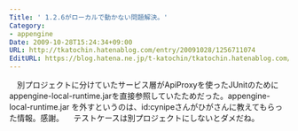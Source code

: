 ```yaml
---
Title: ' 1.2.6がローカルで動かない問題解決。'
Category:
- appengine
Date: 2009-10-28T15:24:34+09:00
URL: http://tkatochin.hatenablog.com/entry/20091028/1256711074
EditURL: https://blog.hatena.ne.jp/t-katochin/tkatochin.hatenablog.com/atom/entry/6653586347154753948
---
```


　別プロジェクトに分けていたサービス層がApiProxyを使ったJUnitのためにappengine-local-runtime.jarを直接参照していたためだった。appengine-local-runtime.jar を外すというのは、id:cynipeさんがひがさんに教えてもらった情報。感謝。
　テストケースは別プロジェクトにしないとダメだね。
